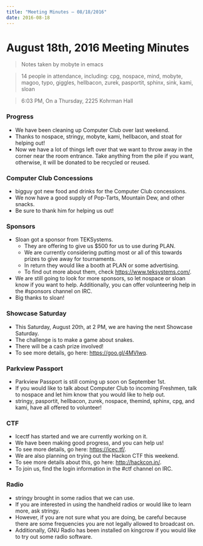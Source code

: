 ```yaml
---
title: "Meeting Minutes – 08/18/2016"
date: 2016-08-18
---
```

# August 18th, 2016 Meeting Minutes
> Notes taken by mobyte in emacs

> 14 people in attendance, including: cpg, nospace, mind, mobyte, magoo, typo, giggles, hellbacon, zurek, pasportit, sphinx, sink, kami, sloan

> 6:03 PM, On a Thursday, 2225 Kohrman Hall

### Progress
- We have been cleaning up Computer Club over last weekend.
- Thanks to nospace, stringy, mobyte, kami, hellbacon, and stoat for helping out!
- Now we have a lot of things left over that we want to throw away in the corner near the room entrance. Take anything from the pile if you want, otherwise, it will be donated to be recycled or reused.

### Computer Club Concessions
- bigguy got new food and drinks for the Computer Club concessions.
- We now have a good supply of Pop-Tarts, Mountain Dew, and other snacks.
- Be sure to thank him for helping us out!

### Sponsors
- Sloan got a sponsor from TEKSystems.
  - They are offering to give us $500 for us to use during PLAN.
  - We are currently considering putting most or all of this towards prizes to give away for tournaments.
  - In return they would like a booth at PLAN or some advertising.
  - To find out more about them, check https://www.teksystems.com/.
- We are still going to look for more sponsors, so let nospace or sloan know if you want to help. Additionally, you can offer volunteering help in the #sponsors channel on IRC.
- Big thanks to sloan!

### Showcase Saturday
- This Saturday, August 20th, at 2 PM, we are having the next Showcase Saturday.
- The challenge is to make a game about snakes.
- There will be a cash prize involved!
- To see more details, go here: https://goo.gl/4MVIwq.

### Parkview Passport
- Parkview Passport is still coming up soon on September 1st.
- If you would like to talk about Computer Club to incoming Freshmen, talk to nospace and let him know that you would like to help out.
- stringy, pasportit, hellbacon, zurek, nospace, themind, sphinx, cpg, and kami, have all offered to volunteer!

### CTF
- Icectf has started and we are currently working on it.
- We have been making good progress, and you can help us!
- To see more details, go here: https://icec.tf/.
- We are also planning on trying out the Hackon CTF this weekend.
- To see more details about this, go here: http://hackcon.in/.
- To join us, find the login information in the #ctf channel on IRC.

### Radio
- stringy brought in some radios that we can use.
- If you are interested in using the handheld radios or would like to learn more, ask stringy.
- However, if you are not sure what you are doing, be careful because there are some frequencies you are not legally allowed to broadcast on.
- Additionally, GNU Radio has been installed on kingcrow if you would like to try out some radio software.
